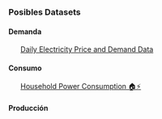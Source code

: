 ### Posibles Datasets
#### Demanda
<ul>
  <il>
    <a href="https://www.kaggle.com/datasets/aramacus/electricity-demand-in-victoria-australia">
      Daily Electricity Price and Demand Data
    </a>
  </il>
  </br>
</ul>

#### Consumo
<ul>
  <il>
    <a href="https://www.kaggle.com/datasets/imtkaggleteam/household-power-consumption/data">
      Household Power Consumption 🏠⚡
    </a>
  </il>
  </br>
</ul>

#### Producción
<ul>
  <il></il>
</ul>
